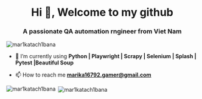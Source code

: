 <h1 align="center">Hi 👋, Welcome to my github</h1>
<h3 align="center">A passionate QA automation rngineer from Viet Nam</h3>

<p align="left"> <img src="https://komarev.com/ghpvc/?username=mar1katach1bana&label=Profile%20views&color=0e75b6&style=flat" alt="mar1katach1bana" /> </p>

- 🌱 I’m currently using **Python | Playwright | Scrapy | Selenium | Splash | Pytest |Beautiful Soup**

- 📫 How to reach me **marika16792.gamer@gmail.com**

<p><img align="left" src="https://github-readme-stats.vercel.app/api/top-langs?username=mar1katach1bana&show_icons=true&locale=en&layout=compact" alt="mar1katach1bana" /></p>

<p>&nbsp;<img align="center" src="https://github-readme-stats.vercel.app/api?username=mar1katach1bana&show_icons=true&locale=en" alt="mar1katach1bana" /></p>

